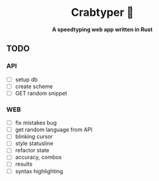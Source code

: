 <div align="center">
  <h1>Crabtyper 🦀</h1>
  <p>
    <strong>A speedtyping web app written in Rust</strong>
  </p>
</div>

## TODO

### API

- [ ] setup db
- [ ] create scheme
- [ ] GET random snippet

### WEB

- [ ] fix mistakes bug
- [ ] get random language from API
- [ ] blinking cursor
- [ ] style statusline
- [ ] refactor state
- [ ] accuracy, combos
- [ ] results
- [ ] syntax highlighting
